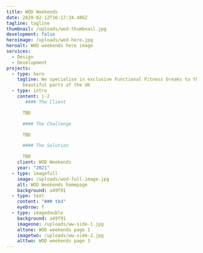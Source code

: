 ```yaml
---
title: WOD Weekends
date: 2020-02-12T16:17:34.486Z
tagline: tagline
thumbnail: /uploads/wod-thumbnail.jpg
development: false
heroimage: /uploads/wod-hero.jpg
heroalt: WOD weekends hero image
services:
  - Design
  - Development
projects:
  - type: hero
    tagline: We specialise in exclusive Functional Fitness breaks to the most
      beautiful parts of the UK
  - type: intro
    content: |-2
       #### The Client

      TBD

      #### The Challenge

      TBD

      #### The Solution

      TBD
    client: WOD Weekends
    year: "2021"
  - type: imagefull
    image: /uploads/wod-full-image.jpg
    alt: WOD Weekends homepage
    background: a49f91
  - type: text
    content: "### tbd"
    eyebrow: f
  - type: imagedouble
    background: a49f91
    imageone: /uploads/ww-side-1.jpg
    altone: WOD weekends page 1
    imagetwo: /uploads/ww-side-2.jpg
    alttwo: WOD weekends page 3
---
```

